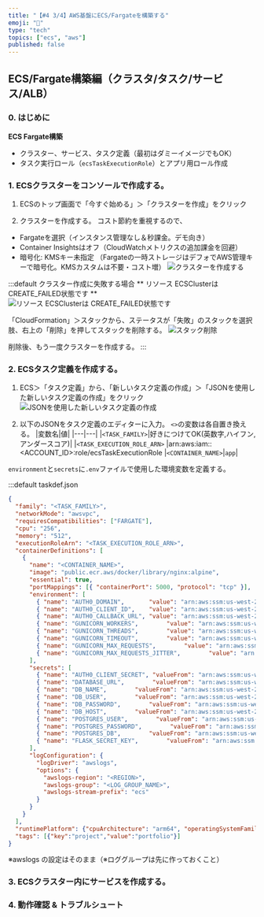 ```yaml
---
title: "【#4 3/4】AWS基盤にECS/Fargateを構築する"
emoji: "🚢"
type: "tech"
topics: ["ecs", "aws"]
published: false
---
```


## ECS/Fargate構築編（クラスタ/タスク/サービス/ALB）

### 0. はじめに

**ECS Fargate構築**

* クラスター、サービス、タスク定義（最初はダミーイメージでもOK）
* タスク実行ロール（`ecsTaskExecutionRole`）とアプリ用ロール作成

### 1. ECSクラスターをコンソールで作成する。

1. ECSのトップ画面で「今すぐ始める」＞「クラスターを作成」をクリック

2. クラスターを作成する。
コスト節約を重視するので、
- Fargateを選択（インスタンス管理なし＆秒課金。デモ向き）
- Container Insightsはオフ（CloudWatchメトリクスの追加課金を回避）
- 暗号化: KMSキー未指定 （Fargateの一時ストレージはデフォでAWS管理キーで暗号化。KMSカスタムは不要・コスト増）
![クラスターを作成する](https://storage.googleapis.com/zenn-user-upload/acde573a7c37-20250813.png)

:::default クラスター作成に失敗する場合
** リソース ECSClusterは CREATE_FAILED状態です **
![リソース ECSClusterは CREATE_FAILED状態です](https://storage.googleapis.com/zenn-user-upload/9fbe920f901b-20250813.png)

「CloudFormation」＞スタックから、ステータスが「失敗」のスタックを選択肢、右上の「削除」を押してスタックを削除する。
![スタック削除](https://storage.googleapis.com/zenn-user-upload/4f08ffcc54fe-20250813.png)

削除後、もう一度クラスターを作成する。
:::

### 2. ECSタスク定義を作成する。

1. ECS＞「タスク定義」から、「新しいタスク定義の作成」＞「JSONを使用した新しいタスク定義の作成」をクリック
![JSONを使用した新しいタスク定義の作成](https://storage.googleapis.com/zenn-user-upload/5b8140bb6c54-20250813.png)

2. 以下のJSONをタスク定義のエディターに入力。
`<>`の変数は各自置き換える。
|変数名|値|
|---|---|
|`<TASK_FAMILY>`|好きにつけてOK(英数字,ハイフン,アンダースコア)|
|`<TASK_EXECUTION_ROLE_ARN>` |arn:aws:iam::<ACCOUNT_ID>:role/ecsTaskExecutionRole
|`<CONTAINER_NAME>`|`app`|

`environment`と`secrets`に`.env`ファイルで使用した環境変数を定義する。


:::default taskdef.json
```json
{
  "family": "<TASK_FAMILY>",
  "networkMode": "awsvpc",
  "requiresCompatibilities": ["FARGATE"],
  "cpu": "256",
  "memory": "512",
  "executionRoleArn": "<TASK_EXECUTION_ROLE_ARN>",
  "containerDefinitions": [
    {
      "name": "<CONTAINER_NAME>",
      "image": "public.ecr.aws/docker/library/nginx:alpine",
      "essential": true,
      "portMappings": [{ "containerPort": 5000, "protocol": "tcp" }],
      "environment": [
        { "name": "AUTH0_DOMAIN",       "value": "arn:aws:ssm:us-west-2:438336773404:parameter/papyrus/prd/AUTH0_DOMAIN" },
        { "name": "AUTH0_CLIENT_ID",    "value": "arn:aws:ssm:us-west-2:438336773404:parameter/papyrus/prd/AUTH0_CLIENT_ID" },
        { "name": "AUTH0_CALLBACK_URL", "value": "arn:aws:ssm:us-west-2:438336773404:parameter/papyrus/prd/AUTH0_CALLBACK_URL" },
        { "name": "GUNICORN_WORKERS",        "value": "arn:aws:ssm:us-west-2:438336773404:parameter/papyrus/prd/GUNICORN_WORKERS" },
        { "name": "GUNICORN_THREADS",        "value": "arn:aws:ssm:us-west-2:438336773404:parameter/papyrus/prd/GUNICORN_THREADS" },
        { "name": "GUNICORN_TIMEOUT",        "value": "arn:aws:ssm:us-west-2:438336773404:parameter/papyrus/prd/GUNICORN_TIMEOUT" },
        { "name": "GUNICORN_MAX_REQUESTS",        "value": "arn:aws:ssm:us-west-2:438336773404:parameter/papyrus/prd/GUNICORN_MAX_REQUESTS" },
        { "name": "GUNICORN_MAX_REQUESTS_JITTER",        "value": "arn:aws:ssm:us-west-2:438336773404:parameter/papyrus/prd/GUNICORN_MAX_REQUESTS_JITTER" }
      ],
      "secrets": [
        { "name": "AUTH0_CLIENT_SECRET", "valueFrom": "arn:aws:ssm:us-west-2:438336773404:parameter/papyrus/prd/AUTH0_CLIENT_SECRET" },
        { "name": "DATABASE_URL",        "valueFrom": "arn:aws:ssm:us-west-2:438336773404:parameter/papyrus/prd/DATABASE_URL" },
        { "name": "DB_NAME",        "valueFrom": "arn:aws:ssm:us-west-2:438336773404:parameter/papyrus/prd/DB_NAME" },
        { "name": "DB_USER",        "valueFrom": "arn:aws:ssm:us-west-2:438336773404:parameter/papyrus/prd/DB_USER" },
        { "name": "DB_PASSWORD",        "valueFrom": "arn:aws:ssm:us-west-2:438336773404:parameter/papyrus/prd/DB_PASSWORD" },
        { "name": "DB_HOST",        "valueFrom": "arn:aws:ssm:us-west-2:438336773404:parameter/papyrus/prd/DB_HOST" },
        { "name": "POSTGRES_USER",        "valueFrom": "arn:aws:ssm:us-west-2:438336773404:parameter/papyrus/prd/POSTGRES_USER" },
        { "name": "POSTGRES_PASSWORD",        "valueFrom": "arn:aws:ssm:us-west-2:438336773404:parameter/papyrus/prd/POSTGRES_PASSWORD" },
        { "name": "POSTGRES_DB",        "valueFrom": "arn:aws:ssm:us-west-2:438336773404:parameter/papyrus/prd/POSTGRES_DB" },
        { "name": "FLASK_SECRET_KEY",        "valueFrom": "arn:aws:ssm:us-west-2:438336773404:parameter/papyrus/prd/FLASK_SECRET_KEY" }
      ],
      "logConfiguration": {
        "logDriver": "awslogs",
        "options": {
          "awslogs-region": "<REGION>",
          "awslogs-group": "<LOG_GROUP_NAME>",
          "awslogs-stream-prefix": "ecs"
        }
      }
    }
  ],
  "runtimePlatform": {"cpuArchitecture": "arm64", "operatingSystemFamily": "LINUX"},
  "tags": [{"key":"project","value":"portfolio"}]
}
```

※awslogs の設定はそのまま（※ロググループは先に作っておくこと）

### 3. ECSクラスター内にサービスを作成する。


### 4. 動作確認 & トラブルシュート